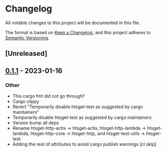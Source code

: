 # Changelog
All notable changes to this project will be documented in this file.

The format is based on [Keep a Changelog](https://keepachangelog.com/en/1.0.0/),
and this project adheres to [Semantic Versioning](https://semver.org/spec/v2.0.0.html).

## [Unreleased]

## [0.1.1](https://github.com/umccr/htsget-rs/compare/htsget-config-v0.1.0...htsget-config-v0.1.1) - 2023-01-16

### Other
- This cargo fmt did not go through?
- Cargo clippy
- Revert "Temporarily disable htsget-test as suggested by cargo maintainers"
- Temporarily disable htsget-test as suggested by cargo maintainers
- Version bump all deps
- Rename htsget-http-actix -> htsget-actix, htsget-http-lambda -> htsget-lambda, htsget-http-core -> htsget-http, and htsget-test-utils -> htsget-test
- Adding the rest of attributes to avoid cargo publish warnings [ci skip]

